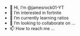 - 👋 Hi, I’m @jamesrock01-YT
- 👀 I’m interested in  fortnite
- 🌱 I’m currently learning ratios
- 💞️ I’m looking to collaborate on ...
- 📫 How to reach me ...

<!---
jamesrock01-YT/jamesrock01-YT is a ✨ special ✨ repository because its `README.md` (this file) appears on your GitHub profile.
You can click the Preview link to take a look at your changes.
--->

